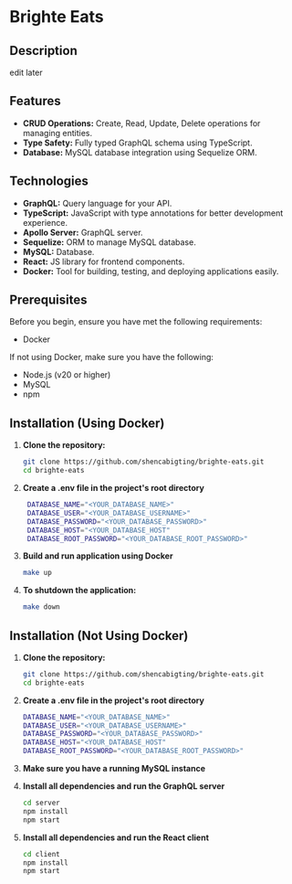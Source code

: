 # Brighte Eats

## Description

edit later

## Features

- **CRUD Operations:** Create, Read, Update, Delete operations for managing entities.
- **Type Safety:** Fully typed GraphQL schema using TypeScript.
- **Database:** MySQL database integration using Sequelize ORM.

## Technologies

- **GraphQL:** Query language for your API.
- **TypeScript:** JavaScript with type annotations for better development experience.
- **Apollo Server:** GraphQL server.
- **Sequelize:** ORM to manage MySQL database.
- **MySQL:** Database.
- **React:** JS library for frontend components.
- **Docker:** Tool for building, testing, and deploying applications easily.

## Prerequisites

Before you begin, ensure you have met the following requirements:

- Docker

If not using Docker, make sure you have the following:

- Node.js (v20 or higher)
- MySQL
- npm

## Installation (Using Docker)

1. **Clone the repository:**

   ```bash
   git clone https://github.com/shencabigting/brighte-eats.git
   cd brighte-eats

   ```

2. **Create a .env file in the project's root directory**

   ```bash
    DATABASE_NAME="<YOUR_DATABASE_NAME>"
    DATABASE_USER="<YOUR_DATABASE_USERNAME>"
    DATABASE_PASSWORD="<YOUR_DATABASE_PASSWORD>"
    DATABASE_HOST="<YOUR_DATABASE_HOST"
    DATABASE_ROOT_PASSWORD="<YOUR_DATABASE_ROOT_PASSWORD>"
   ```

3. **Build and run application using Docker**

   ```bash
   make up

   ```

4. **To shutdown the application:**

   ```bash
   make down

   ```

## Installation (Not Using Docker)

1. **Clone the repository:**

   ```bash
   git clone https://github.com/shencabigting/brighte-eats.git
   cd brighte-eats

   ```

2. **Create a .env file in the project's root directory**

   ```bash
   DATABASE_NAME="<YOUR_DATABASE_NAME>"
   DATABASE_USER="<YOUR_DATABASE_USERNAME>"
   DATABASE_PASSWORD="<YOUR_DATABASE_PASSWORD>"
   DATABASE_HOST="<YOUR_DATABASE_HOST"
   DATABASE_ROOT_PASSWORD="<YOUR_DATABASE_ROOT_PASSWORD>"
   ```

3. **Make sure you have a running MySQL instance**

4. **Install all dependencies and run the GraphQL server**

   ```bash
   cd server
   npm install
   npm start
   ```

5. **Install all dependencies and run the React client**

   ```bash
   cd client
   npm install
   npm start
   ```
